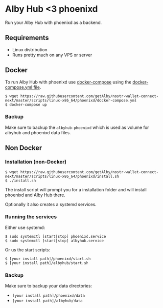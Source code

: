 # Alby Hub <3 phoenixd

Run your Alby Hub with phoenixd as a backend.

## Requirements

+ Linux distribution
+ Runs pretty much on any VPS or server

## Docker

To run Alby Hub with phoenixd use [docker-compose](https://docs.docker.com/compose/) using the [docker-compose.yml file](https://raw.githubusercontent.com/getAlby/nostr-wallet-connect-next/master/scripts/linux-x86_64/phoenixd/docker-compose.yml).

    $ wget https://raw.githubusercontent.com/getAlby/nostr-wallet-connect-next/master/scripts/linux-x86_64/phoenixd/docker-compose.yml
    $ docker-compose up

### Backup

Make sure to backup the `albyhub-phoenixd` which is used as volume for albyhub and phoenixd data files.

## Non Docker

### Installation (non-Docker)

    $ wget https://raw.githubusercontent.com/getAlby/nostr-wallet-connect-next/master/scripts/linux-x86_64/phoenixd/install.sh
    $ ./install.sh

The install script will prompt you for a installation folder and will install phoenixd and Alby Hub there.

Optionally it also creates a systemd services.

### Running the services

Either use systemd:

    $ sudo systemctl [start|stop] phoenixd.service
    $ sudo systemctl [start|stop] albyhub.service

Or us the start scripts:

    $ [your install path]/phoenixd/start.sh
    $ [your install path]/albyhub/start.sh


### Backup

Make sure to backup your data directories:

+ `[your install path]/phoenixd/data`
+ `[your install path]/albyhub/data`
